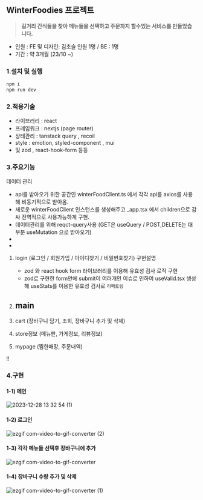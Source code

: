 ## WinterFoodies 프로젝트
> **길거리 간식들을 찾아 메뉴들을 선택하고 주문까지 할수있는 서비스를 만들었습니다.**
- 인원 : FE 및 디자인: 김초슬 인원 1명 / BE : 1명
- 기간 : 약 3개월 (23/10 ~)

### 1.설치 및 실행

```js
npm i 
npm run dev
```

### 2.적용기술
- 라이브러리 : react
- 프레임워크 : nextjs (page router)
- 상태관리 : tanstack query , recoil
- style : emotion, styled-component , mui
- 및 zod , react-hook-form 등등

### 3.주요기능
데이터 관리
  - api를 받아오기 위한 공간인 winterFoodClient.ts 에서 각각 api를 axios를 사용해 비동기적으로 받아옴.
  - 새로운 winterFoodClient 인스턴스를 생성해주고 _app.tsx 에서 children으로 감싸 전역적으로 사용가능하게 구현.
  - 데이터관리를 위해 reqct-query사용 (GET은 useQuery / POST,DELETE는 대부분 useMutation 으로 받아오기)
  - 
  - 
1. login (로그인 / 회원가입 / 아이디찾기 / 비밀번호찾기)
   구현설명
   - zod 와 react hook form 라이브러리를 이용해 유효성 검사 로직 구현
   - zod로 구현한 form안에 submit이 여러개인 이슈로 인하여 useValid.tsx 생성해 useStats를 이용한 유효성 검사로 `리팩토링`
    
3. main
   - 
5. cart (장바구니 담기, 조회, 장바구니 추가 및 삭제)
6. store정보 (메뉴판, 가게정보, 리뷰정보)
7. mypage (찜한매장, 주문내역)


!!
### 4.구현  

#### 1-1) 메인

![2023-12-28 13 32 54 (1)](https://github.com/chosule/winter_foodies/assets/89799325/660aea64-aed2-4325-814f-0b1c8aba1324)

#### 1-2) 로그인
![ezgif com-video-to-gif-converter (2)](https://github.com/chosule/winter_foodies/assets/89799325/91482b54-4ed6-4423-8d53-3263f79982f2)


#### 1-3) 각각 메뉴들 선택후 장바구니에 추가
![ezgif com-video-to-gif-converter](https://github.com/chosule/winter_foodies/assets/89799325/27397302-b780-46ec-b28f-0b032aa81730)


#### 1-4) 장바구니 수량 추가 및 삭제
![ezgif com-video-to-gif-converter (1)](https://github.com/chosule/winter_foodies/assets/89799325/f8904438-a3cc-4b90-9beb-58d02150e173)


